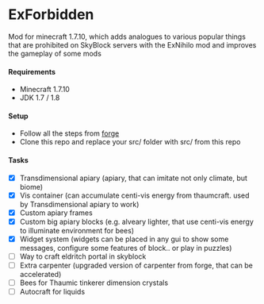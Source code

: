 # ExForbidden
Mod for minecraft 1.7.10, which adds analogues to various popular things that are prohibited on SkyBlock servers with the ExNihilo mod and improves the gameplay of some mods

#### Requirements
* Minecraft 1.7.10
* JDK 1.7 / 1.8

#### Setup
* Follow all the steps from [forge](https://mcforge.readthedocs.io/en/latest/gettingstarted/)<br>
* Clone this repo and replace your src/ folder with src/ from this repo

#### Tasks
- [x] Transdimensional apiary (apiary, that can imitate not only climate, but biome)
- [x] Vis container (can accumulate centi-vis energy from thaumcraft. used by Transdimensional apiary to work)
- [x] Custom apiary frames
- [x] Custom big apiary blocks (e.g. alveary lighter, that use centi-vis energy to illuminate environment for bees)
- [x] Widget system (widgets can be placed in any gui to show some messages, configure some features of block.. or play in puzzles)
- [ ] Way to craft eldritch portal in skyblock
- [ ] Extra carpenter (upgraded version of carpenter from forge, that can be accelerated)
- [ ] Bees for Thaumic tinkerer dimension crystals
- [ ] Autocraft for liquids
